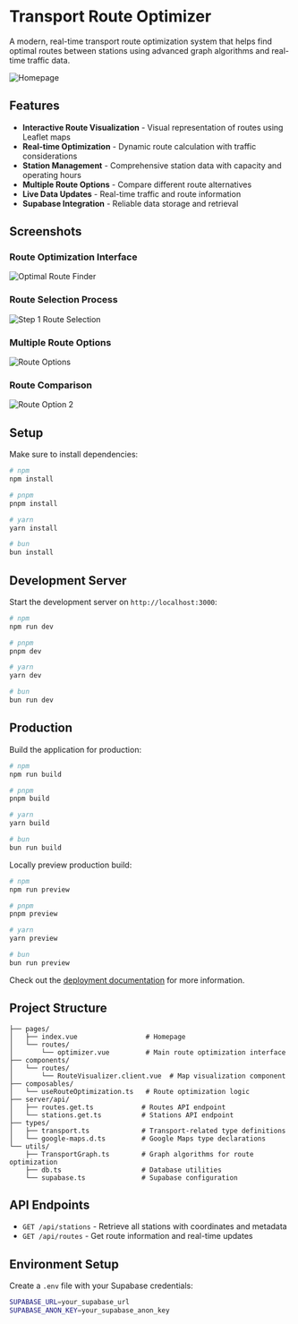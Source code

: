 # Transport Route Optimizer

A modern, real-time transport route optimization system that helps find optimal routes between stations using advanced graph algorithms and real-time traffic data.

![Homepage](https://raw.githubusercontent.com/dolphine1/task2/main/assets/images/ui/homepage.png)

## Features

-  **Interactive Route Visualization** - Visual representation of routes using Leaflet maps
-  **Real-time Optimization** - Dynamic route calculation with traffic considerations
-  **Station Management** - Comprehensive station data with capacity and operating hours
-  **Multiple Route Options** - Compare different route alternatives
-  **Live Data Updates** - Real-time traffic and route information
-  **Supabase Integration** - Reliable data storage and retrieval

## Screenshots

### Route Optimization Interface
![Optimal Route Finder](https://raw.githubusercontent.com/dolphine1/task2/main/assets/images/ui/optimalRouteFinder.png)

### Route Selection Process
![Step 1 Route Selection](https://raw.githubusercontent.com/dolphine1/task2/main/assets/images/ui/step1routeSelection.png)

### Multiple Route Options
![Route Options](https://raw.githubusercontent.com/dolphine1/task2/main/assets/images/ui/routeOptions.png)

### Route Comparison
![Route Option 2](https://raw.githubusercontent.com/dolphine1/task2/main/assets/images/ui/routeOption2.png)


## Setup

Make sure to install dependencies:

```bash
# npm
npm install

# pnpm
pnpm install

# yarn
yarn install

# bun
bun install
```

## Development Server

Start the development server on `http://localhost:3000`:

```bash
# npm
npm run dev

# pnpm
pnpm dev

# yarn
yarn dev

# bun
bun run dev
```

## Production

Build the application for production:

```bash
# npm
npm run build

# pnpm
pnpm build

# yarn
yarn build

# bun
bun run build
```

Locally preview production build:

```bash
# npm
npm run preview

# pnpm
pnpm preview

# yarn
yarn preview

# bun
bun run preview
```

Check out the [deployment documentation](https://nuxt.com/docs/getting-started/deployment) for more information.

## Project Structure

```
├── pages/
│   ├── index.vue                 # Homepage
│   └── routes/
│       └── optimizer.vue         # Main route optimization interface
├── components/
│   └── routes/
│       └── RouteVisualizer.client.vue  # Map visualization component
├── composables/
│   └── useRouteOptimization.ts   # Route optimization logic
├── server/api/
│   ├── routes.get.ts            # Routes API endpoint
│   └── stations.get.ts          # Stations API endpoint
├── types/
│   ├── transport.ts             # Transport-related type definitions
│   └── google-maps.d.ts         # Google Maps type declarations
└── utils/
    ├── TransportGraph.ts        # Graph algorithms for route optimization
    ├── db.ts                    # Database utilities
    └── supabase.ts              # Supabase configuration
```

## API Endpoints

- `GET /api/stations` - Retrieve all stations with coordinates and metadata
- `GET /api/routes` - Get route information and real-time updates

## Environment Setup

Create a `.env` file with your Supabase credentials:

```bash
SUPABASE_URL=your_supabase_url
SUPABASE_ANON_KEY=your_supabase_anon_key
```
